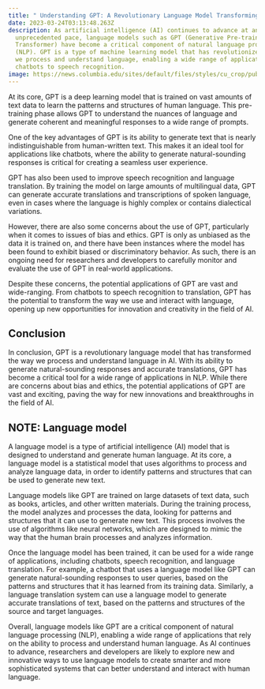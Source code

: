 ```yaml
---
title: " Understanding GPT: A Revolutionary Language Model Transforming AI"
date: 2023-03-24T03:13:48.263Z
description: As artificial intelligence (AI) continues to advance at an
  unprecedented pace, language models such as GPT (Generative Pre-trained
  Transformer) have become a critical component of natural language processing
  (NLP). GPT is a type of machine learning model that has revolutionized the way
  we process and understand language, enabling a wide range of applications from
  chatbots to speech recognition.
image: https://news.columbia.edu/sites/default/files/styles/cu_crop/public/content/2023/artificial-intelligence.jpg
---
```

At its core, GPT is a deep learning model that is trained on vast amounts of text data to learn the patterns and structures of human language. This pre-training phase allows GPT to understand the nuances of language and generate coherent and meaningful responses to a wide range of prompts.

One of the key advantages of GPT is its ability to generate text that is nearly indistinguishable from human-written text. This makes it an ideal tool for applications like chatbots, where the ability to generate natural-sounding responses is critical for creating a seamless user experience.

GPT has also been used to improve speech recognition and language translation. By training the model on large amounts of multilingual data, GPT can generate accurate translations and transcriptions of spoken language, even in cases where the language is highly complex or contains dialectical variations.

However, there are also some concerns about the use of GPT, particularly when it comes to issues of bias and ethics. GPT is only as unbiased as the data it is trained on, and there have been instances where the model has been found to exhibit biased or discriminatory behavior. As such, there is an ongoing need for researchers and developers to carefully monitor and evaluate the use of GPT in real-world applications.

Despite these concerns, the potential applications of GPT are vast and wide-ranging. From chatbots to speech recognition to translation, GPT has the potential to transform the way we use and interact with language, opening up new opportunities for innovation and creativity in the field of AI.

## Conclusion

In conclusion, GPT is a revolutionary language model that has transformed the way we process and understand language in AI. With its ability to generate natural-sounding responses and accurate translations, GPT has become a critical tool for a wide range of applications in NLP. While there are concerns about bias and ethics, the potential applications of GPT are vast and exciting, paving the way for new innovations and breakthroughs in the field of AI.

## NOTE: Language model

A language model is a type of artificial intelligence (AI) model that is designed to understand and generate human language. At its core, a language model is a statistical model that uses algorithms to process and analyze language data, in order to identify patterns and structures that can be used to generate new text.

Language models like GPT are trained on large datasets of text data, such as books, articles, and other written materials. During the training process, the model analyzes and processes the data, looking for patterns and structures that it can use to generate new text. This process involves the use of algorithms like neural networks, which are designed to mimic the way that the human brain processes and analyzes information.

Once the language model has been trained, it can be used for a wide range of applications, including chatbots, speech recognition, and language translation. For example, a chatbot that uses a language model like GPT can generate natural-sounding responses to user queries, based on the patterns and structures that it has learned from its training data. Similarly, a language translation system can use a language model to generate accurate translations of text, based on the patterns and structures of the source and target languages.

Overall, language models like GPT are a critical component of natural language processing (NLP), enabling a wide range of applications that rely on the ability to process and understand human language. As AI continues to advance, researchers and developers are likely to explore new and innovative ways to use language models to create smarter and more sophisticated systems that can better understand and interact with human language.